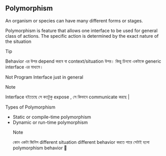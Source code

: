## Polymorphism

An organism or species can have many different forms or stages.

Polymorphism is feature that allows one interface to be used for general class of actions. The specific action is determined by the exact nature of the situation

> [!TIP]
> Behavior এর উপর depend করবে বা context/situation উপর। কিন্তু চিনবো একটাকে generic interface এর মাধ্যমে‌।

Not Program Interface just in general

> [!NOTE]
> Interface হইতেছে সে কতটুকু expose , সে কিভাবে communicate করছে |

Types of Polymorphism

- Static or compile-time polymorphism
- Dynamic or run-time polymorphism
  > [!NOTE]
  > কোন একটা জিনিস different situation different behavior করতে পারে সেটাই হলো polymorphism behavior 🙂
